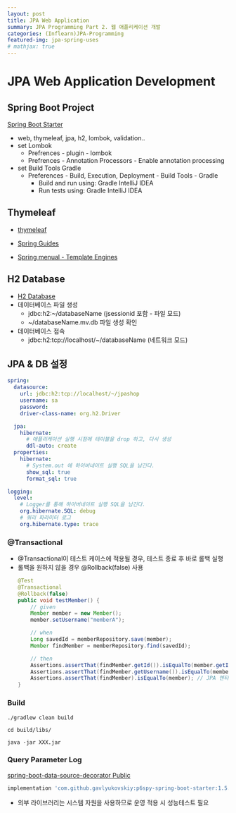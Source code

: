 ```yaml
---
layout: post
title: JPA Web Application
summary: JPA Programming Part 2. 웹 애플리케이션 개발
categories: (Inflearn)JPA-Programming
featured-img: jpa-spring-uses
# mathjax: true
---
```


# JPA Web Application Development

## Spring Boot Project

[Spring Boot Starter](https://start.spring.io/)

- web, thymeleaf, jpa, h2, lombok, validation..
- set Lombok
  - Prefrences - plugin - lombok
  - Prefrences - Annotation Processors - Enable annotation processing
- set Build Tools Gradle
  - Preferences - Build, Execution, Deployment - Build Tools - Gradle
    - Build and run using: Gradle IntelliJ IDEA
    - Run tests using: Gradle IntelliJ IDEA

## Thymeleaf

- [thymeleaf](https://www.thymeleaf.org/)

- [Spring Guides](https://spring.io/guides#getting-started-guides)

- [Spring menual - Template Engines](https://docs.spring.io/spring-boot/docs/2.1.6.RELEASE/reference/html/boot-features-developing-web-applications.html#boot-features-spring-mvc-template-engines)

## H2 Database

- [H2 Database](https://www.h2database.com)
- 데이터베이스 파일 생성
  - jdbc:h2:~/databaseName (jsessionid 포함 - 파일 모드)
  - ~/databaseName.mv.db 파일 생성 확인
- 데이터베이스 접속
  - jdbc:h2:tcp://localhost/~/databaseName (네트워크 모드)

## JPA & DB 설정


```yml
spring:
  datasource:
    url: jdbc:h2:tcp://localhost/~/jpashop
    username: sa
    password:
    driver-class-name: org.h2.Driver

  jpa:
    hibernate:
      # 애플리케이션 실행 시점에 테이블을 drop 하고, 다시 생성
      ddl-auto: create
  properties:
    hibernate:
      # System.out 에 하이버네이트 실행 SQL을 남긴다.
      show_sql: true
      format_sql: true

logging:
  level:
    # Logger를 통해 하이버네이트 실행 SQL을 남긴다.
    org.hibernate.SQL: debug
    # 쿼리 파라미터 로그
    org.hibernate.type: trace
```

### @Transactional

- @Transactional이 테스트 케이스에 적용될 경우, 테스트 종료 후 바로 롤백 실행
- 롤백을 원하지 않을 경우 @Rollback(false) 사용
  ```java
  @Test
  @Transactional
  @Rollback(false)
  public void testMember() {
      // given
      Member member = new Member();
      member.setUsername("memberA");

      // when
      Long savedId = memberRepository.save(member);
      Member findMember = memberRepository.find(savedId);

      // then
      Assertions.assertThat(findMember.getId()).isEqualTo(member.getId());
      Assertions.assertThat(findMember.getUsername()).isEqualTo(member.getUsername());
      Assertions.assertThat(findMember).isEqualTo(member); // JPA 엔티티 동일성 보장
  }
  ```

### Build

```console
./gradlew clean build

cd build/libs/

java -jar XXX.jar
```

### Query Parameter Log

[spring-boot-data-source-decorator Public](https://github.com/gavlyukovskiy/spring-boot-data-source-decorator)

```gradle
implementation 'com.github.gavlyukovskiy:p6spy-spring-boot-starter:1.5.6'
```

- 외부 라이브러리는 시스템 자원을 사용하므로 운영 적용 시 성능테스트 필요